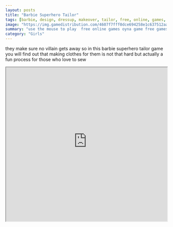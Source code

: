 ```yaml
---
layout: posts
title: "Barbie Superhero Tailor"
tags: [barbie, design, dressup, makeover, tailor, free, online, games, oyna, game, free, games, play, play, games]
image: "https://img.gamedistribution.com/4607f7fff0dce694258e1c637512aa9d.jpg"
summary: "use the mouse to play  free online games oyna game free games play play games"
category: "Girls"
---
```


they make sure no villain gets away so in this barbie superhero tailor game you will find out that making clothes for them is not that hard but actually a fun process for those who love to sew

<iframe width="100%" height="480px;" src="https://flash.gamedistribution.com?game=4607f7fff0dce694258e1c637512aa9d"></iframe>